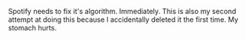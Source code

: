 
Spotify needs to fix it's algorithm. Immediately. 
This is also my second attempt at doing this because I accidentally deleted it the first time.
My stomach hurts.
